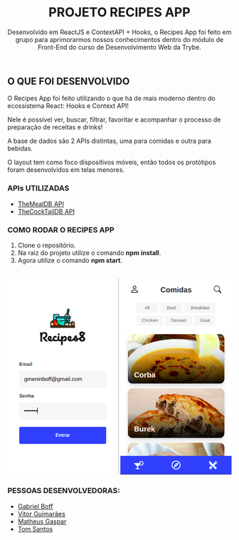 <header>
  <h1>PROJETO RECIPES APP</h1>  
    <p>Desenvolvido em ReactJS e ContextAPI + Hooks, o Recipes App foi feito em grupo para aprimorarmos nossos conhecimentos dentro do módulo de Front-End do curso de Desenvolvimento Web da Trybe.</p>
</header>

##

<main>
  <h2>O QUE FOI DESENVOLVIDO</h2>
  <p>O Recipes App foi feito utilizando o que há de mais moderno dentro do ecossistema React: Hooks e Context API!</p>

  <p>Nele é possível ver, buscar, filtrar, favoritar e acompanhar o processo de preparação de receitas e drinks!</p>

  <p>A base de dados são 2 APIs distintas, uma para comidas e outra para bebidas.</p>
  
  <p>O layout tem como foco dispositivos móveis, então todos os protótipos foram desenvolvidos em telas menores.</p>
</main>

<section>
  <h3>APIs UTILIZADAS</h3>
    <ul>
      <li><a href="https://www.themealdb.com/">TheMealDB API</a></li>
      <li><a href="https://www.thecocktaildb.com/api.php">TheCockTailDB API</a></li>
    </ul>
</section>

<section>
  <h3>COMO RODAR O RECIPES APP</h3>
  <ol>
    <li>Clone o repositório.</li>
    <li>Na raiz do projeto utilize o comando <b>npm install</b>.</li>
    <li>Agora utilize o comando <b>npm start</b>.</li>
  </ol>
</section>

##

<img src="./screenshots/login.png" width="250px"/>
<img src="./screenshots/comidas.png" width="250px"/>

<section>
  <h3>PESSOAS DESENVOLVEDORAS:</h2>
    <ul>
      <li>
      <a href="https://github.com/gab-boff">Gabriel Boff</a>
      </li>
      <li>
      <a href="https://github.com/vitorguima">Vitor Guimarães</a>
      </li>
      <li>
      <a href="https://github.com/msgaspar">Matheus Gaspar</a>
      </li>
      <li>
      <a href="https://github.com/tomsantos07">Tom Santos</a>
      </li>
    </ul>
</section>
